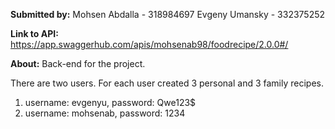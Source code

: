 **Submitted by:**
Mohsen Abdalla - 318984697
Evgeny Umansky - 332375252

**Link to API:**
https://app.swaggerhub.com/apis/mohsenab98/foodrecipe/2.0.0#/

**About:**
Back-end for the project.

There are two users. For each user created 3 personal and 3 family recipes.
1) username: evgenyu, password: Qwe123$
2) username: mohsenab, password: 1234
